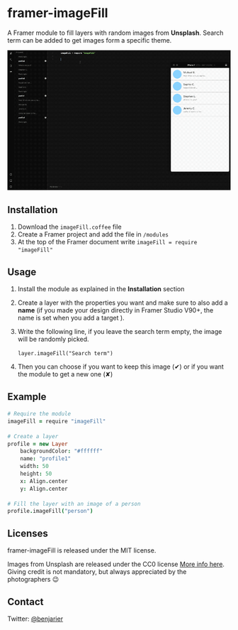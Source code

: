 # framer-imageFill
A Framer module to fill layers with random images from **Unsplash**. Search term can be added to get images form a specific theme.

![framer-app-base demo ](docs/demo.gif)

## Installation
1. Download the `imageFill.coffee` file
2. Create a Framer project and add the file in `/modules`
3. At the top of the Framer document write `imageFill = require "imageFill"`

## Usage
1. Install the module as explained in the **Installation** section
2. Create a layer with the properties you want and make sure to also add a **name** (if you made your design directly in Framer Studio V90+, the name is set when you add a target ).
3. Write the following line, if you leave the search term empty, the image will be randomly picked.

    `layer.imageFill("Search term")`
4. Then you can choose if you want to keep this image (✔︎) or if you want the module to get a new one (✘)

## Example
```coffeescript
# Require the module
imageFill = require "imageFill"

# Create a layer
profile = new Layer
    backgroundColor: "#ffffff"
    name: "profile1"
    width: 50
    height: 50
    x: Align.center
    y: Align.center

# Fill the layer with an image of a person
profile.imageFill("person")
```

## Licenses
framer-imageFill is released under the MIT license.

Images from Unsplash are released under the CC0 license [More info here](https://unsplash.com/license). Giving credit is not mandatory, but always appreciated by the photographers 😉

## Contact
Twitter: [@benjarier](https://twitter.com/benjarier)
